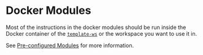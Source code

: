 # Docker Modules

Most of the instructions in the docker modules should be run inside the Docker container of the [`template-ws`](../template-ws) or the workspace you want to use it in.

See [Pre-configured Modules](../index.md#pre-configured-modules) for more information.
